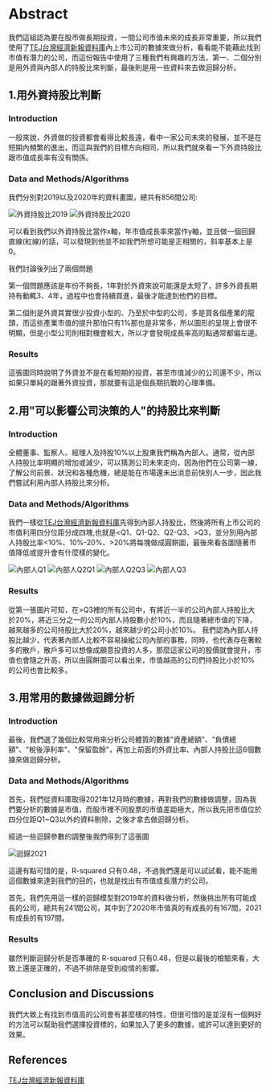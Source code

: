 # Abstract

我們這組認為要在股市做長期投資，一間公司市值未來的成長非常重要，所以我們使用了[TEJ台灣經濟新報資料庫](http://schplus.tej.com.tw/)內上市公司的數據來做分析，看看能不能藉此找到市值有潛力的公司，而這份報告中使用了三種我們有興趣的方法，第一、二個分別是用外資與內部人的持股比來判斷，最後則是用一些資料來去做迴歸分析。

## 1.用外資持股比判斷

### Introduction

一般來說，外資做的投資都會看得比較長遠，看中一家公司未來的發展，並不是在短期內頻繁的進出，而這與我們的目標方向相同，所以我們就來看一下外資持股比跟市值成長率有沒有關係。

### Data and Methods/Algorithms

我們分別對2019以及2020年的資料畫圖，總共有856間公司:

![外資持股比2019](https://user-images.githubusercontent.com/108454425/180811661-504eaf36-f974-4dd4-aabe-4905acf3301f.png)
![外資持股比2020](https://user-images.githubusercontent.com/108454425/180811696-663e25a6-4df4-424d-a9f9-ed49da1af5a5.png)

可以看到我們以外資持股比當作x軸，年市值成長率來當作y軸，並且做一個回歸直線(紅線)的話，可以發現到他並不如我們所想可能是正相關的，斜率基本上是0。

我們討論後列出了兩個問題

第一個問題應該是年份不夠長，1年對於外資來說可能還是太短了，許多外資長期持有動輒3、4年，過程中也會持續買進，最後才能達到他們的目標。

第二個則是外資其實很少投資小型的、乃至於中型的公司，多是買各個產業的龍頭，而這些產業市值的提升那怕只有1%那也是非常多，所以圖形的呈現上會很不明顯，但是小型公司則相對機會較大，所以才會發現成長率高的點通常都偏左邊。

### Results

這張圖同時說明了外資並不是在看短期的投資，甚至市值減少的公司還不少，所以如果只單純的跟著外資投資，那就要有這是個長期抗戰的心理準備。

## 2.用"可以影響公司決策的人"的持股比來判斷

### Introduction

全體董事、監察人、經理人及持股10%以上股東我們稱為內部人。通常，從內部人持股比率明顯的增加或減少，可以猜測公司未來走向，因為他們在公司第一線，了解公司前景、狀況和各種危機，總是能在市場還未出消息前快別人一步，因此我們嘗試利用內部人持股比來分析。

### Data and Methods/Algorithms

我們一樣從[TEJ台灣經濟新報資料庫](http://schplus.tej.com.tw/)先得到內部人持股比，然後將所有上市公司的市值利用四分位距分成四塊,也就是<Q1、Q1-Q2、Q2-Q3、>Q3，並分別用內部人持股比率<10%、10%-20%、>20%將每塊做成圓餅圖，最後來看各圖隨著市值降低或提升會有什麼樣的變化。

![內部人Q1](https://user-images.githubusercontent.com/108454425/178749322-93414a29-e8cb-47d9-a45a-0a75263b1cbd.png)
![內部人Q2Q1](https://user-images.githubusercontent.com/108454425/178749344-c1248e01-d4e2-4c92-b358-815157e6e7f2.png)
![內部人Q2Q3](https://user-images.githubusercontent.com/108454425/178749429-06160419-ea5d-4899-b7f8-62b5ebe2a6ba.png)
![內部人Q3](https://user-images.githubusercontent.com/108454425/178749446-ec3959cf-8713-4045-8d01-1a62ee86e2f5.png)

### Results

從第一張圖片可知，在>Q3裡的所有公司中，有將近一半的公司內部人持股比大於20%，將近三分之一的公司內部人持股數小於10%，而且隨著總市值的下降，越來越多的公司持股比大於20%，越來越少的公司小於10%。
我們認為內部人持股比越少，代表著內部人比較不容易操縱公司內部的事務，同時，也代表存在著較多的散戶，散戶多可以想像成願意投資的人多，那麼這家公司的股價就會提升，市值也會隨之升高，所以由圓餅圖可以看出來，市值越高的公司們持股比小於10%的公司也會比較多。

## 3.用常用的數據做迴歸分析

### Introduction

最後，我們選了幾個比較常用來分析公司體質的數據"資產總額"、"負債總額"、"稅後淨利率"、"保留盈餘"，再加上前面的外資比率、內部人持股比這6個數據來做迴歸分析。

### Data and Methods/Algorithms

首先，我們從資料庫取得2021年12月時的數據，再對我們的數據做調整，因為我們要分析的數據是市值，而股市裡不同股票的市值差距極大，所以我先把市值位於四分位距Q1~Q3以外的資料剔除，之後才拿去做迴歸分析。

經過一些迴歸參數的調整後我們得到了這張圖

![迴歸2021](https://user-images.githubusercontent.com/108454425/180463083-e74befbc-6a7a-4d35-afc1-250d9e1078d1.png)

這邊有點可惜的是，R-squared 只有0.48，不過我們還是可以試試看，能不能用這個數據來達到我們的目的，也就是找出有市值成長潛力的公司。

首先，我們先用這一樣的迴歸模型對2019年的資料做分析，然後挑出所有可能成長的公司，總共有241間公司，其中到了2020年市值真的有成長的有167間，2021有成長的有197間。

### Results

雖然判斷迴歸分析是否準確的 R-squared 只有0.48，但是以最後的檢驗來看，大致上還是正確的，不過不排除是受到疫情的影響。

## Conclusion and Discussions

我們大致上有找到市值高的公司會有甚麼樣的特性，但很可惜的是並沒有一個夠好的方法可以幫助我們選擇投資標的，如果加入了更多的數據，或許可以達到更好的效果。

## References

[TEJ台灣經濟新報資料庫](http://schplus.tej.com.tw/)
